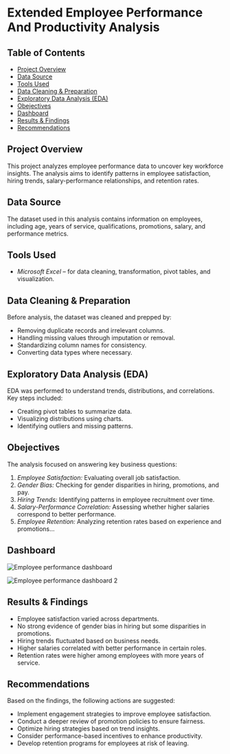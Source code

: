 # Extended Employee Performance And Productivity Analysis

## Table of Contents  
- [Project Overview](#project-overview)  
- [Data Source](#data-source)  
- [Tools Used](#tools-used)  
- [Data Cleaning & Preparation](#data-cleaning--preparation)  
- [Exploratory Data Analysis (EDA)](#exploratory-data-analysis-eda)  
- [Obejectives](#obejectives)
- [Dashboard](#dashboard)
- [Results & Findings](#results--findings)  
- [Recommendations](#recommendations)  

## Project Overview  
This project analyzes employee performance data to uncover key workforce insights. The analysis aims to identify patterns in employee satisfaction, hiring trends, salary-performance relationships, and retention rates.  

## Data Source  
The dataset used in this analysis contains information on employees, including age, years of service, qualifications, promotions, salary, and performance metrics.  

## Tools Used  
- *Microsoft Excel* – for data cleaning, transformation, pivot tables, and visualization.  

## Data Cleaning & Preparation  
Before analysis, the dataset was cleaned and prepped by:  
- Removing duplicate records and irrelevant columns.  
- Handling missing values through imputation or removal.  
- Standardizing column names for consistency.  
- Converting data types where necessary.

## Exploratory Data Analysis (EDA)  
EDA was performed to understand trends, distributions, and correlations. Key steps included:  
- Creating pivot tables to summarize data.  
- Visualizing distributions using charts.  
- Identifying outliers and missing patterns.  

## Obejectives  
The analysis focused on answering key business questions:  
1. *Employee Satisfaction:* Evaluating overall job satisfaction.  
2. *Gender Bias:* Checking for gender disparities in hiring, promotions, and pay.  
3. *Hiring Trends:* Identifying patterns in employee recruitment over time.  
4. *Salary-Performance Correlation:* Assessing whether higher salaries correspond to better performance.  
5. *Employee Retention:* Analyzing retention rates based on experience and promotions...
   
## Dashboard
![Employee performance dashboard](https://github.com/user-attachments/assets/4e7aac72-0399-4f67-9310-ab5d98cd725b)

![Employee performance dashboard 2](https://github.com/user-attachments/assets/db2895bd-baf2-4ef5-81ca-691b193287e1)


## Results & Findings  
- Employee satisfaction varied across departments.  
- No strong evidence of gender bias in hiring but some disparities in promotions.  
- Hiring trends fluctuated based on business needs.  
- Higher salaries correlated with better performance in certain roles.  
- Retention rates were higher among employees with more years of service.  

## Recommendations  
Based on the findings, the following actions are suggested:  
- Implement engagement strategies to improve employee satisfaction.  
- Conduct a deeper review of promotion policies to ensure fairness.  
- Optimize hiring strategies based on trend insights.  
- Consider performance-based incentives to enhance productivity.  
- Develop retention programs for employees at risk of leaving.



